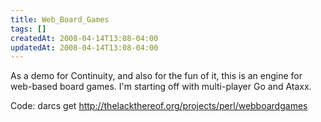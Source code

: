 ```yaml
---
title: Web_Board_Games
tags: []
createdAt: 2008-04-14T13:08-04:00
updatedAt: 2008-04-14T13:08-04:00
---
```


As a demo for Continuity, and also for the fun of it, this is an engine for web-based board games. I'm starting off with multi-player Go and Ataxx.

Code: darcs get http://thelackthereof.org/projects/perl/webboardgames


